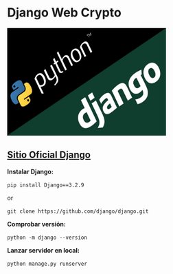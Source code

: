 # Django Web Crypto

<img src="https://github.com/scullen99/Django_Web_Crypto/blob/master/Django1.jpg" height="250" width="370" text-align="center">

## <a href="https://www.djangoproject.com/"> Sitio Oficial Django </a>

**Instalar Django:**
```
pip install Django==3.2.9
```
or
```
git clone https://github.com/django/django.git
```

**Comprobar versión:**
```
python -m django --version
```

**Lanzar servidor en local:**
```
python manage.py runserver
```
